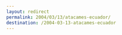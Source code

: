 ```yaml
---
layout: redirect
permalink: 2004/03/13/atacames-ecuador/
destination: /2004-03-13-atacames-ecuador
---
```

